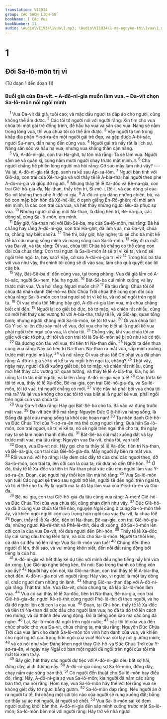 ```yaml
---
translation: VI1934
group: CÁC SÁCH LỊCH-SỬ
bookName: I Các Vua 
bookNumber: 11
audio: \Audio\VI1934\1vua\1.mp3; \Audio\VI1934\1-ms-nguyen-thi\1vua\1.mp3
---
```


<div class="title"><h1>1</h1><h2>Đời Sa-lô-môn trị vì</h2><p>(Từ đoạn 1 đến đoạn 11)</p><h3>Buổi già của Đa-vít. – A-đô-ni-gia muốn làm vua. – Đa-vít chọn Sa-lô-môn nối ngôi mình</h3></div>
<span class="verse 1vua_1_1"> <sup>1</sup> Vua Đa-vít đã già, tuổi cao; và mặc dầu người ta đắp áo cho người, cũng không thể ấm được. </span>
<span class="verse 1vua_1_2"><sup>2</sup> Các tôi tớ người nói với người rằng: Xin tìm cho vua chúa tôi một gái trẻ đồng trinh, để hầu hạ vua và săn sóc vua. Nàng sẽ nằm trong lòng vua, thì vua chúa tôi có thể ấm được. </span>
<span class="verse 1vua_1_3"><sup>3</sup> Vậy người ta tìm trong khắp địa phận Y-sơ-ra-ên một người gái trẻ đẹp, và gặp được A-bi-sác, người Su-nem, dẫn nàng đến cùng vua. </span>
<span class="verse 1vua_1_4"><sup>4</sup> Người gái trẻ nầy rất là lịch sự. Nàng săn sóc và hầu hạ vua; nhưng vua không thân cận nàng. <br/></span>
<span class="verse 1vua_1_5"> <sup>5</sup> Vả, A-đô-ni-gia, con trai Ha-ghít, tự tôn mà rằng: Ta sẽ làm vua. Người sắm xe và quân kị, cùng năm mươi người chạy trước mặt mình.<a data-toggle="tooltip" data-placement="bottom" title="2Sa 3:4">⚓</a></span>
<span class="verse 1vua_1_6"><sup>6</sup> Cha người chẳng hề phiền lòng người mà hỏi rằng: Cớ sao mầy làm như vậy? --- Vả lại, A-đô-ni-gia rất đẹp, sanh ra kế sau Áp-sa-lôm. </span>
<span class="verse 1vua_1_7"><sup>7</sup> Người bàn tính với Giô-áp, con trai của Xê-ru-gia và với thầy tế lễ A-bia-tha; hai người theo phe A-đô-ni-gia và giúp đỡ người. </span>
<span class="verse 1vua_1_8"><sup>8</sup> Nhưng thầy tế lễ Xa-đốc và Bê-na-gia, con trai Giê-hô-gia-đa, Na-than, thầy tiên tri, Si-mê-i, Rê-i, và các dõng sĩ của Đa-vít không theo phe A-đô-ni-gia. </span>
<span class="verse 1vua_1_9"><sup>9</sup> A-đô-ni-gia dâng những chiên, bò, và bò con mập bên hòn đá Xô-hê-lết, ở cạnh giếng Ên-Rô-ghên; rồi mời anh em mình, là các con trai của vua, và hết thảy những người Giu-đa phục sự vua. </span>
<span class="verse 1vua_1_10"><sup>10</sup> Nhưng người chẳng mời Na-than, là đấng tiên tri, Bê-na-gia, các dõng sĩ, cùng Sa-lô-môn, em mình. <br/></span>
<span class="verse 1vua_1_11"> <sup>11</sup> Bấy giờ, Na-than nói với Bát-Sê-ba, mẹ của Sa-lô-môn, mà rằng: Bà há chẳng hay rằng A-đô-ni-gia, con trai Ha-ghít, đã làm vua, mà Đa-vít, chúa ta, chẳng hay biết sao?<a data-toggle="tooltip" data-placement="bottom" title="2Sa 12:24">⚓</a></span>
<span class="verse 1vua_1_12"><sup>12</sup> Thế thì, bây giờ, hãy nghe; tôi sẽ cho bà một kế để bà cứu mạng sống mình và mạng sống của Sa-lô-môn. </span>
<span class="verse 1vua_1_13"><sup>13</sup> Hãy đi ra mắt vua Đa-vít, và tâu rằng: Ôi vua, chúa tôi! Chúa há chẳng có thề cùng con đòi của chúa rằng: Con trai ngươi là Sa-lô-môn ắt sẽ trị vì kế ta, và nó sẽ ngồi trên ngôi ta, hay sao? Vậy, cớ sao A-đô-ni-gia trị vì? </span>
<span class="verse 1vua_1_14"><sup>14</sup> Trong lúc bà tâu với vua như vậy, thì chính tôi cũng sẽ đi vào sau, làm cho quả quyết các lời của bà. <br/></span>
<span class="verse 1vua_1_15"> <sup>15</sup> Vậy, Bát-Sê-ba đi đến cùng vua, tại trong phòng. Vua đã già lắm có A-bi-sác, người Su-nem, hầu hạ người. </span>
<span class="verse 1vua_1_16"><sup>16</sup> Bát-Sê-ba cúi mình xuống và lạy trước mặt vua. Vua hỏi rằng: Ngươi muốn chi? </span>
<span class="verse 1vua_1_17"><sup>17</sup> Bà tâu rằng: Chúa tôi ôi! chúa đã nhân danh Giê-hô-va Đức Chúa Trời chúa thề cùng con đòi của chúa rằng: Sa-lô-môn con trai ngươi sẽ trị vì kế ta, và nó sẽ ngồi trên ngôi ta. </span>
<span class="verse 1vua_1_18"><sup>18</sup> Ôi vua chúa tôi! Nhưng bây giờ, A-đô-ni-gia làm vua, mà chúa chẳng biết chi đến. </span>
<span class="verse 1vua_1_19"><sup>19</sup> Người lại có giết bò đực, bò tơ mập, và chiên rất nhiều, cũng có mời hết thảy các vương tử với A-bia-tha, thầy tế lễ, và Giô-áp, quan tổng binh; nhưng người không mời Sa-lô-môn, kẻ tôi tớ vua. </span>
<span class="verse 1vua_1_20"><sup>20</sup> Ôi vua chúa tôi! Cả Y-sơ-ra-ên đều xây mắt về vua, đợi vua cho họ biết ai là người kế vua phải ngồi trên ngai của vua, là chúa tôi. </span>
<span class="verse 1vua_1_21"><sup>21</sup> Chẳng vậy, khi vua chúa tôi an giấc với các tổ phụ, thì tôi và con trai tôi là Sa-lô-môn sẽ bị xử như kẻ có tội. <br/></span>
<span class="verse 1vua_1_22"> <sup>22</sup> Bà đương còn tâu với vua, thì tiên tri Na-than đến. </span>
<span class="verse 1vua_1_23"><sup>23</sup> Người ta đến thưa cùng vua rằng: Nầy có tiên tri Na-than. Na-than ra mắt vua, sấp mình xuống trước mặt người mà lạy, </span>
<span class="verse 1vua_1_24"><sup>24</sup> và nói rằng: Ôi vua chúa tôi! Có phải vua đã phán rằng: A-đô-ni-gia sẽ trị vì kế ta và ngồi trên ngai ta, chăng? </span>
<span class="verse 1vua_1_25"><sup>25</sup> Thật vậy, ngày nay, người đã đi xuống giết bò, bò tơ mập, và chiên rất nhiều, cùng mời hết thảy các vương tử, quan tướng, và thầy tế lễ A-bia-tha; kìa, họ ăn uống tại trước mặt người, và la lên rằng: A-đô-ni-gia vạn tuế! </span>
<span class="verse 1vua_1_26"><sup>26</sup> Còn tôi là kẻ tôi tớ vua, thầy tế lễ Xa-đốc, Bê-na-gia, con trai Giê-hô-gia-đa, và Sa-lô-môn, tôi tớ vua, thì người chẳng có mời. </span>
<span class="verse 1vua_1_27"><sup>27</sup> Việc nầy há phải bởi vua chúa tôi mà ra? Và lại vua không cho các tôi tớ vua biết ai là người kế vua, phải ngồi trên ngai của vua chúa tôi. <br/></span>
<span class="verse 1vua_1_28"> <sup>28</sup> Vua Đa-vít đáp rằng: Hãy gọi Bát-Sê-ba cho ta. Bà vào và đứng trước mặt vua. </span>
<span class="verse 1vua_1_29"><sup>29</sup> Đa-vít bèn thề mà rằng: Nguyện Đức Giê-hô-va hằng sống, là Đấng đã giải cứu mạng sống ta khỏi các hoạn nạn! </span>
<span class="verse 1vua_1_30"><sup>30</sup> Ta nhân danh Giê-hô-va Đức Chúa Trời của Y-sơ-ra-ên mà thề cùng ngươi rằng: Quả hẳn Sa-lô-môn, con trai ngươi, sẽ trị vì kế ta, nó sẽ ngồi trên ngai thế cho ta; thì ngày nay ta sẽ làm hoàn thành điều đó. </span>
<span class="verse 1vua_1_31"><sup>31</sup> Bát-Sê-ba cúi mặt xuống đất và lạy trước mặt vua, mà tâu rằng: Nguyện vua Đa-vít, chúa tôi, vạn tuế! <br/></span>
<span class="verse 1vua_1_32"> <sup>32</sup> Đoạn, vua Đa-vít nói: Hãy gọi cho ta thầy tế lễ Xa-đốc, tiên tri Na-than, và Bê-na-gia, con trai của Giê-hô-gia-đa. Mấy người ấy bèn ra mắt vua. </span>
<span class="verse 1vua_1_33"><sup>33</sup> Rồi vua nói với họ rằng: Hãy đem các đầy tớ của chủ các ngươi theo, đỡ Sa-lô-môn, con trai ta, lên cỡi con la của ta, rồi đưa nó đến Ghi-hôn. </span>
<span class="verse 1vua_1_34"><sup>34</sup> Ở đó, thầy tế lễ Xa-đốc và tiên tri Na-than phải xức dầu cho người làm vua Y-sơ-ra-ên. Đoạn, các ngươi hãy thổi kèn lên mà hô rằng: </span>
<span class="verse 1vua_1_35"><sup>35</sup> Vua Sa-lô-môn vạn tuế! Các ngươi sẽ theo sau người trở lên, người sẽ đến ngồi trên ngai ta, và trị vì thế cho ta. Ấy là người mà ta đã lập làm vua của Y-sơ-ra-ên và Giu-đa. <br/></span>
<span class="verse 1vua_1_36"> <sup>36</sup> Bê-na-gia, con trai Giê-hô-gia-đa tâu cùng vua rằng: A-men! Giê-hô-va Đức Chúa Trời của vua chúa tôi, cũng phán định như vậy. </span>
<span class="verse 1vua_1_37"><sup>37</sup> Đức Giê-hô-va đã ở cùng vua chúa tôi thể nào, nguyện Ngài cũng ở cùng Sa-lô-môn thể ấy, và khiến ngôi người còn cao trọng hơn ngôi của vua Đa-vít, là chúa tôi! </span>
<span class="verse 1vua_1_38"><sup>38</sup> Đoạn, thầy tế lễ Xa-đốc, tiên tri Na-than, Bê-na-gia, con trai Giê-hô-gia-đa, những người Kê-rê-thít và Phê-lê-thít, đều đi xuống, đỡ Sa-lô-môn lên cỡi con la của vua Đa-vít, rồi đưa người đến Ghi-hôn. </span>
<span class="verse 1vua_1_39"><sup>39</sup> Thầy tế lễ Xa-đốc lấy cái sừng dầu trong Đền tạm, và xức cho Sa-lô-môn. Người ta thổi kèn, cả dân sự đều hô lên rằng: Vua Sa-lô-môn vạn tuế! </span>
<span class="verse 1vua_1_40"><sup>40</sup> Chúng đều theo người đi lên, thổi sáo, và vui mừng khôn xiết, đến nỗi đất rúng động bởi tiếng la của họ. <br/></span>
<span class="verse 1vua_1_41"> <sup>41</sup> A-đô-ni-gia và hết thảy kẻ dự tiệc với mình đều nghe tiếng nầy khi vừa ăn xong. Lúc Giô-áp nghe tiếng kèn, thì nói: Sao trong thành có tiếng xôn xao ấy? </span>
<span class="verse 1vua_1_42"><sup>42</sup> Người hãy còn nói, kìa Giô-na-than, con trai thầy tế lễ A-bia-tha, chợt đến. A-đô-ni-gia nói với người rằng: Hãy vào, vì ngươi là một tay dõng sĩ, chắc ngươi đem những tin lành. </span>
<span class="verse 1vua_1_43"><sup>43</sup> Nhưng Giô-na-than đáp với A-đô-ni-gia rằng: Thật trái hẳn. Vua Đa-vít, chúa chúng ta, đã lập Sa-lô-môn làm vua. </span>
<span class="verse 1vua_1_44"><sup>44</sup> Vua có sai thầy tế lễ Xa-đốc, tiên tri Na-than, Bê-na-gia, con trai Giê-hô-gia-đa, người Kê-rê-thít cùng người Phê-lê-thít đi theo người, và họ đã đỡ người lên cỡi con la của vua. </span>
<span class="verse 1vua_1_45"><sup>45</sup> Đoạn, tại Ghi-hôn, thầy tế lễ Xa-đốc và tiên tri Na-than đã xức dầu cho người làm vua; họ đã từ đó trở lên cách reo mừng, và cả thành đều vang động. Đó là tiếng xôn xao mà các ông đã nghe. </span>
<span class="verse 1vua_1_46"><sup>46</sup> Lại, Sa-lô-môn đã ngồi trên ngôi nước; </span>
<span class="verse 1vua_1_47"><sup>47</sup> các tôi tớ của vua đến chúc phước cho vua Đa-vít, chúa chúng ta, mà tâu rằng: Nguyện Đức Chúa Trời của vua làm cho danh Sa-lô-môn tôn vinh hơn danh của vua, và khiến cho ngôi người cao trọng hơn ngôi của vua! Rồi vua cúi lạy nơi giường mình; </span>
<span class="verse 1vua_1_48"><sup>48</sup> và có nói như vầy: Đáng khen ngợi thay Giê-hô-va Đức Chúa Trời của Y-sơ-ra-ên, vì ngày nay Ngài có ban một người để ngồi trên ngôi của tôi mà mắt tôi xem thấy. <br/></span>
<span class="verse 1vua_1_49"> <sup>49</sup> Bấy giờ, hết thảy các người dự tiệc với A-đô-ni-gia đều bắt sợ hãi, đứng dậy, ai đi đường nấy. </span>
<span class="verse 1vua_1_50"><sup>50</sup> A-đô-ni-gia cũng sợ Sa-lô-môn, đứng dậy, chạy nắm các sừng bàn thờ. </span>
<span class="verse 1vua_1_51"><sup>51</sup> Có người đến thuật cho Sa-lô-môn hay điều đó, rằng: Nầy, A-đô-ni-gia sợ vua Sa-lô-môn; kìa người đã nắm các sừng bàn thờ, mà nói rằng: Hôm nay, vua Sa-lô-môn hãy thề với tôi rằng vua sẽ không giết đầy tớ người bằng gươm. </span>
<span class="verse 1vua_1_52"><sup>52</sup> Sa-lô-môn đáp rằng: Nếu người ăn ở ra người tử tế, thì chẳng một sợi tóc nào của người sẽ rụng xuống đất; bằng có thấy sự ác nơi người, ắt người sẽ chết. </span>
<span class="verse 1vua_1_53"><sup>53</sup> Vua Sa-lô-môn sai kẻ đem người xuống khỏi bàn thờ. A-đô-ni-gia đến sấp mình xuống trước mặt Sa-lô-môn; Sa-lô-môn bèn nói với người rằng: Hãy trở về nhà ngươi. <br/></span>
